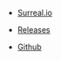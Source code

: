 - [Surreal.io](https://surreal.io)

- [Releases](releases.md)

- [Github](https://github.com/abcum/surreal)
